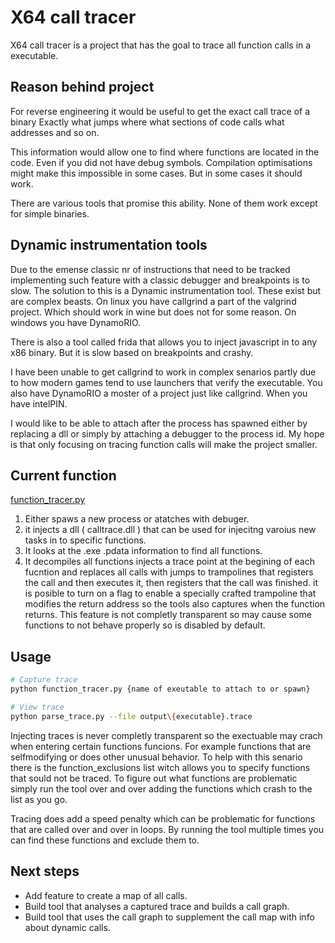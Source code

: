 # X64 call tracer
X64 call tracer is a project that has the goal to trace all function calls in a executable.

## Reason behind project
For reverse engineering it would be useful to get the exact call trace of a binary
Exactly what jumps where what sections of code calls what addresses and so on.

This information would allow one to find where functions are located in the code. Even if you did not have debug symbols.
Compilation optimisations might make this impossible in some cases. But in some cases it should work.

There are various tools that promise this ability. None of them work except for simple binaries.

## Dynamic instrumentation tools
Due to the emense classic nr of instructions that need to be tracked implementing such feature with a classic debugger and breakpoints is to slow.
The solution to this is a Dynamic instrumentation tool. These exist but are complex beasts.
On linux you have callgrind a part of the valgrind project. Which should work in wine but does not for some reason. On windows you have DynamoRIO.

There is also a tool called frida that allows you to inject javascript in to any x86 binary. But it is slow based on breakpoints and crashy.

I have been unable to get callgrind to work in complex senarios partly due to how modern games tend to use launchers that verify the executable. You also have DynamoRIO a moster of a project just like callgrind. When you have intelPIN. 

I would like to be able to attach after the process has spawned either by replacing a dll or simply by attaching a debugger to the process id. My hope is that only focusing on tracing function calls will make the project smaller.


## Current function
[function_tracer.py](function_tracer.py)

1. Either spaws a new process or atatches with debuger.
2. it injects a dll ( calltrace.dll ) that can be used for injecitng varoius new tasks in to specific functions.
3. It looks at the .exe .pdata information to find all functions.
4. It decompiles all functions injects a trace point at the begining of each fucntion and replaces all calls with jumps to trampolines that registers the call and then executes it, then registers that the call was finished.
	it is posible to turn on a flag to enable a specially crafted trampoline that modifies the return address so the tools also captures when the function returns. This feature is not completly transparent so may cause some functions to not behave properly so is disabled by default.

## Usage
```bash
# Capture trace
python function_tracer.py {name of exeutable to attach to or spawn}

# View trace
python parse_trace.py --file output\{executable}.trace
```
Injecting traces is never completly transparent so the exectuable may crach when entering certain functions funcions. For example functions that are selfmodifying or does other unusual behavior. To help with this senario there is the function_exclusions list witch allows you to specify functions that sould not be traced. To figure out what functions are problematic simply run the tool over and over adding the functions which crash to the list as you go.

Tracing does add a speed penalty which can be problematic for functions that are called over and over in loops. By running the tool multiple times you can find these functions and exclude them to.

## Next steps
- Add feature to create a map of all calls.
- Build tool that analyses a captured trace and builds a call graph.
- Build tool that uses the call graph to supplement the call map with info about dynamic calls.
